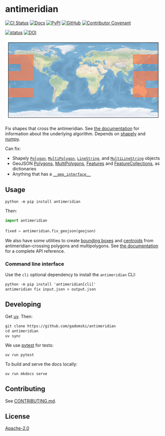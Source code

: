 # antimeridian

[![CI Status](https://img.shields.io/github/actions/workflow/status/gadomski/antimeridian/ci.yaml?style=for-the-badge&label=CI)](https://github.com/gadomski/antimeridian/actions/workflows/ci.yaml)
[![Docs](https://img.shields.io/github/actions/workflow/status/gadomski/antimeridian/docs.yaml?style=for-the-badge&label=Docs)](https://www.gadom.ski/antimeridian/)
[![PyPI](https://img.shields.io/pypi/v/antimeridian?style=for-the-badge)](https://pypi.org/project/antimeridian/)
[![GitHub](https://img.shields.io/github/license/gadomski/antimeridian?style=for-the-badge)](https://github.com/gadomski/antimeridian/blob/main/LICENSE)
[![Contributor Covenant](https://img.shields.io/badge/Contributor%20Covenant-2.1-4baaaa.svg?style=for-the-badge)](https://github.com/gadomski/antimeridian/blob/main/CODE_OF_CONDUCT)

[![status](https://joss.theoj.org/papers/2a6c626b3774c8310e46c05fdf8d10de/status.svg)](https://joss.theoj.org/papers/2a6c626b3774c8310e46c05fdf8d10de)
[![DOI](https://zenodo.org/badge/626665725.svg)](https://doi.org/10.5281/zenodo.14335984)

![Demonstration image](./docs/img/complex-split.png)

Fix shapes that cross the antimeridian.
See [the documentation](https://antimeridian.readthedocs.io) for information about the underlying algorithm.
Depends on [shapely](https://shapely.readthedocs.io) and [numpy](https://numpy.org/).

Can fix:

- Shapely [`Polygon`](https://shapely.readthedocs.io/en/stable/reference/shapely.Polygon.html#shapely.Polygon), [`MultiPolygon`](https://shapely.readthedocs.io/en/stable/reference/shapely.MultiPolygon.html#shapely.MultiPolygon), [`LineString`](https://shapely.readthedocs.io/en/stable/reference/shapely.LineString.html#shapely.LineString), and [`MultiLineString`](https://shapely.readthedocs.io/en/stable/reference/shapely.MultiLineString.html#shapely.MultiLineString) objects
- GeoJSON [Polygons](https://datatracker.ietf.org/doc/html/rfc7946#section-3.1.6), [MultiPolygons](https://datatracker.ietf.org/doc/html/rfc7946#section-3.1.7), [Features](https://datatracker.ietf.org/doc/html/rfc7946#section-3.2) and [FeatureCollections](https://datatracker.ietf.org/doc/html/rfc7946#section-3.3), as dictionaries
- Anything that has a [`__geo_interface__`](https://gist.github.com/sgillies/2217756)

## Usage

```shell
python -m pip install antimeridian
```

Then:

```python
import antimeridian

fixed = antimeridian.fix_geojson(geojson)
```

We also have some utilities to create [bounding boxes](https://antimeridian.readthedocs.io/en/latest/api.html#antimeridian.bbox) and [centroids](https://antimeridian.readthedocs.io/en/latest/api.html#antimeridian.centroid) from antimeridian-crossing polygons and multipolygons.
See [the documentation](https://www.gadom.ski/antimeridian/) for a complete API reference.

### Command line interface

Use the `cli` optional dependency to install the `antimeridian` CLI:

```shell
python -m pip install 'antimeridian[cli]'
antimeridian fix input.json > output.json
```

## Developing

Get [uv](https://docs.astral.sh/uv/getting-started/installation/).
Then:

```shell
git clone https://github.com/gadomski/antimeridian
cd antimeridian
uv sync
```

We use [pytest](https://docs.pytest.org) for tests:

```shell
uv run pytest
```

To build and serve the docs locally:

```shell
uv run mkdocs serve
```

## Contributing

See [CONTRIBUTING.md](./CONTRIBUTING.md).

## License

[Apache-2.0](https://github.com/gadomski/antimeridian/blob/main/LICENSE)
